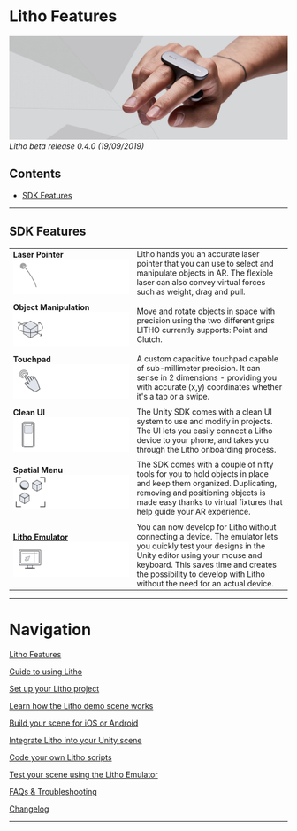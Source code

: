 # Litho Features

[![Banner image](../Images/banner.jpg)](#)
_Litho beta release 0.4.0 (19/09/2019)_

## Contents

* [SDK Features](#sdk-features)

---
## SDK Features
|  |  |
| :--- | :--- |
| **Laser Pointer** [![Laser Pointer](../Images/Features/Laser.png)](#)| Litho hands you an accurate laser pointer that you can use to select and manipulate objects in AR. The flexible laser can also convey virtual forces such as weight, drag and pull.|
|  |  |
| **Object Manipulation** [![Object Manipulation](../Images/Features/Manipulate.png)](#)| Move and rotate objects in space with precision using the two different grips LITHO currently supports: Point and Clutch.|
|  |  |
| **Touchpad** [![Touch pad](../Images/Features/TouchInput.png)](#)| A custom capacitive touchpad capable of sub-millimeter precision. It can sense in 2 dimensions - providing you with accurate (x,y) coordinates whether it's a tap or a swipe.|
|  |  |
| **Clean UI** [![Clean UI](../Images/Features/CleanUI.png)](#)| The Unity SDK comes with a clean UI system to use and modify in projects. The UI lets you easily connect a Litho device to your phone, and takes you through the Litho onboarding process.|
|  |  |
| **Spatial Menu** [![Spatial Menu](../Images/Features/SpatialUI2.png)](#)| The SDK comes with a couple of nifty tools for you to hold objects in place and keep them organized. Duplicating, removing and positioning objects is made easy thanks to virtual fixtures that help guide your AR experience.|=
|  |  |
| **[Litho Emulator](../Features/LithoEmulator.md)** [![Litho Emulator](../Images/Features/Emulator.png)](../Features/LithoEmulator.md)| You can now develop for Litho without connecting a device. The emulator lets you quickly test your designs in the Unity editor using your mouse and keyboard. This saves time and creates the possibility to develop with Litho without the need for an actual device.|

---
# Navigation

[Litho Features](README.md)

[Guide to using Litho](../Manual/UsingLitho.md)

[Set up your Litho project](../Manual/ProjectSetup.md)

[Learn how the Litho demo scene works](../Manual/DemoScene.md)

[Build your scene for iOS or Android](../Manual/BuildInstructions.md)

[Integrate Litho into your Unity scene](../Manual/UnityIntegration.md)

[Code your own Litho scripts](../Manual/UnityScripting.md)

[Test your scene using the Litho Emulator](LithoEmulator.md)

[FAQs & Troubleshooting](../Manual/FAQ.md)

[Changelog](../Changelog.md)


---
